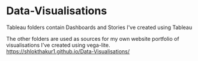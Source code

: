 # Data-Visualisations
Tableau folders contain Dashboards and Stories I've created using Tableau

The other folders are used as sources for my own website portfolio of visualisations I've created using vega-lite.
https://shlokthakur1.github.io/Data-Visualisations/
